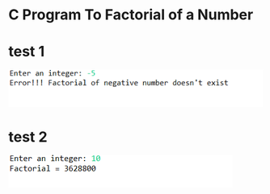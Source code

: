 # C Program To Factorial of a Number
# test 1
![output](output1.png)
# test 2
![output](output2.png)

